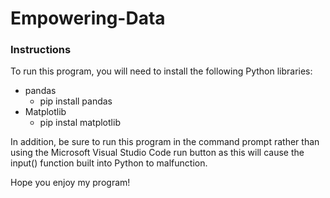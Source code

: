 # Empowering-Data

### Instructions
To run this program, you will need to install the following Python libraries:
 - pandas
   - pip install pandas
 - Matplotlib
   - pip instal matplotlib
   
In addition, be sure to run this program in the command prompt rather than using the Microsoft Visual Studio Code run button as this will cause the input() function built into Python to malfunction. 

Hope you enjoy my program!
